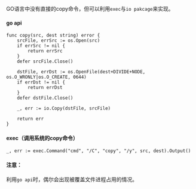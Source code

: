 GO语言中没有直接的copy命令，但可以利用`exec`与`io pakcage`来实现。

#### go api
    func copy(src, dest string) error {
    	srcFile, errSrc := os.Open(src)
    	if errSrc != nil {
    		return errSrc
    	}
    	defer srcFile.Close()
    
    	dstFile, errDst := os.OpenFile(dest+DIVIDE+NODE, os.O_WRONLY|os.O_CREATE, 0644)
    	if errDst != nil {
    		return errDst
    	}
    	defer dstFile.Close()
    
    	_, err := io.Copy(dstFile, srcFile)
    
    	return err
    }
    
#### exec（调用系统的copy命令）
`_, err := exec.Command("cmd", "/C", "copy", "/y", src, dest).Output()`

#### 注意：
利用`go api`时，偶尔会出现被覆盖文件进程占用的情况。